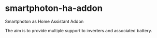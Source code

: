 # smartphoton-ha-addon
Smartphoton as Home Assistant Addon

The aim is to provide multiple support to inverters and associated battery.

